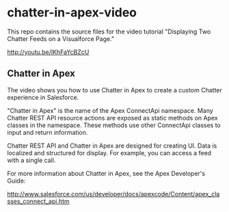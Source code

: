 chatter-in-apex-video
=====================

This repo contains the source files for the video tutorial "Displaying Two Chatter Feeds on a Visualforce Page."

<http://youtu.be/lKhFaYcBZcU>


Chatter in Apex
---------------

The video shows you how to use Chatter in Apex to create a custom Chatter experience in Salesforce. 

"Chatter in Apex" is the name of the Apex ConnectApi namespace. Many Chatter REST API resource actions are exposed as static methods on Apex classes in the namespace. These methods use other ConnectApi classes to input and return information. 

Chatter REST API and Chatter in Apex are designed for creating UI. Data is localized and structured for display. For example, you can access a feed with a single call.

For more information about Chatter in Apex, see the Apex Developer's Guide:

<http://www.salesforce.com/us/developer/docs/apexcode/Content/apex_classes_connect_api.htm>

